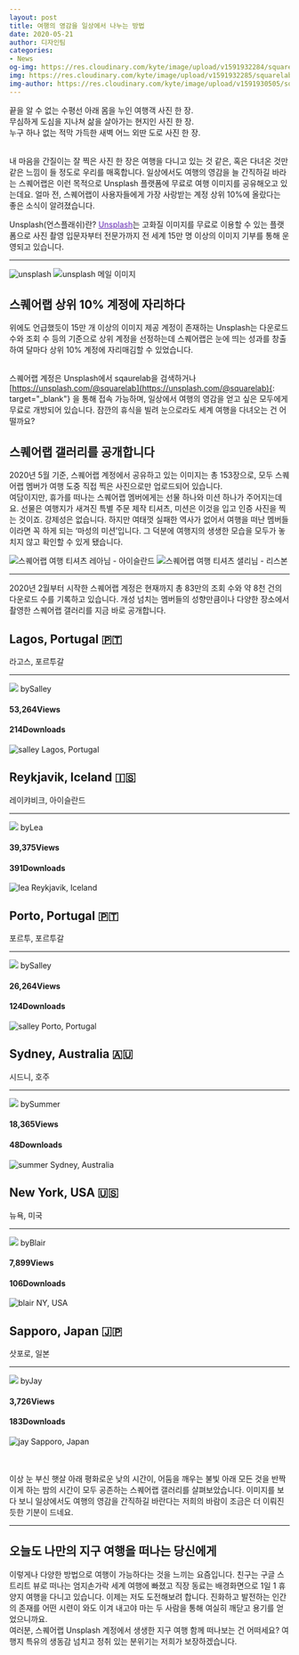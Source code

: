 ```yaml
---
layout: post
title: 여행의 영감을 일상에서 나누는 방법
date: 2020-05-21
author: 디자인팀
categories: 
- News
og-img: https://res.cloudinary.com/kyte/image/upload/v1591932284/squarelab/website/post/unsplash/og_cover.jpg
img: https://res.cloudinary.com/kyte/image/upload/v1591932285/squarelab/website/post/unsplash/cover.jpg
img-author: https://res.cloudinary.com/kyte/image/upload/v1591930505/squarelab/website/post/author/team_design.jpg
---
```


끝을 알 수 없는 수평선 아래 몸을 누인 여행객 사진 한 장.<br>
무심하게 도심을 지나쳐 삶을 살아가는 현지인 사진 한 장.<br>
누구 하나 없는 적막 가득한 새벽 어느 외딴 도로 사진 한 장.<br><br>

내 마음을 간질이는 잘 찍은 사진 한 장은 여행을 다니고 있는 것 같은, 혹은 다녀온 것만 같은 느낌이 들 정도로 우리를 매혹합니다. 일상에서도 여행의 영감을 늘 간직하길 바라는 스퀘어랩은 이런 목적으로 Unsplash 플랫폼에 무료로 여행 이미지를 공유해오고 있는데요. 얼마 전, 스퀘어랩이 사용자들에게 가장 사랑받는 계정 상위 10%에 올랐다는 좋은 소식이 알려졌습니다. 

<div class="caption"><span>Unsplash(언스플래쉬)란?</span> <a href="https://unsplash.com/" target="blank" style="color:#642AB2">Unsplash</a>는 고화질 이미지를 무료로 이용할 수 있는 플랫폼으로 사진 촬영 입문자부터 전문가까지 전 세계 15만 명 이상의 이미지 기부를 통해 운영되고 있습니다.</div>

---

<div class="column-box">
    <img class="column-image" src="{{site.cloudinary}}/q_auto/v1591932284/squarelab/website/post/unsplash/unsplash-1.jpg" alt="unsplash">
    <img class="column-image border" src="{{site.cloudinary}}/q_auto/v1591932284/squarelab/website/post/unsplash/unsplash-2.jpg" alt="unsplash 메일 이미지">
</div>


## 스퀘어랩 상위 10% 계정에 자리하다
위에도 언급했듯이 15만 개 이상의 이미지 제공 계정이 존재하는 Unsplash는 다운로드 수와 조회 수 등의 기준으로 상위 계정을 선정하는데 스퀘어랩은 눈에 띄는 성과를 창출하여 달마다 상위 10% 계정에 자리매김할 수 있었습니다.<br><br>

스퀘어랩 계정은 Unsplash에서 sqaurelab을 검색하거나 [https://unsplash.com/@squarelab](https://unsplash.com/@squarelab){: target="_blank"} 을 통해 접속 가능하며, 일상에서 여행의 영감을 얻고 싶은 모두에게 무료로 개방되어 있습니다. 잠깐의 휴식을 빌려 눈으로라도 세계 여행을 다녀오는 건 어떨까요?

## 스퀘어랩 갤러리를 공개합니다
2020년 5월 기준, 스퀘어랩 계정에서 공유하고 있는 이미지는 총 153장으로, 모두 스퀘어랩 멤버가 여행 도중 직접 찍은 사진으로만 업로드되어 있습니다. <br>
여담이지만, 휴가를 떠나는 스퀘어랩 멤버에게는 선물 하나와 미션 하나가 주어지는데요. 선물은 여행지가 새겨진 특별 주문 제작 티셔츠, 미션은 이것을 입고 인증 사진을 찍는 것이죠. 강제성은 없습니다. 하지만 여태껏 실패한 역사가 없어서 여행을 떠난 멤버들이라면 꼭 하게 되는 ‘마성의 미션’입니다. 그 덕분에 여행지의 생생한 모습을 모두가 놓치지 않고 확인할 수 있게 됐습니다.

<div class="column-box">
    <img class="column-image" src="{{site.cloudinary}}/q_auto/v1591932284/squarelab/website/post/unsplash/unsplash-3.jpg" alt="스퀘어랩 여행 티셔츠 레아님 - 아이슬란드">
    <img class="column-image" src="{{site.cloudinary}}/q_auto/v1591932284/squarelab/website/post/unsplash/unsplash-4.jpg" alt="스퀘어랩 여행 티셔츠 샐리님 - 리스본">
</div>

---

2020년 2월부터 시작한 스퀘어랩 계정은 현재까지 총 83만의 조회 수와 약 8천 건의 다운로드 수를 기록하고 있습니다. 개성 넘치는 멤버들의 성향만큼이나 다양한 장소에서 촬영한 스퀘어랩 갤러리를 지금 바로 공개합니다.

<div class="photos">
    <h2>Lagos, Portugal 🇵🇹</h2>
    <p>라고스, 포르투갈</p>
    <hr>
        <div class="photos-info">
            <div class="photos-author">
                <img class="img-author-2" src="{{site.cloudinary}}/q_auto/v1591930505/squarelab/website/post/author/salley.jpg"> <span>by</span>Salley
            </div>
            <h4>53,264<span>Views</span></h4><h4>214<span>Downloads</span></h4>
        </div>
    <img src="{{site.cloudinary}}/q_auto/v1591932284/squarelab/website/post/unsplash/unsplash-5.jpg" alt="salley Lagos, Portugal">
</div>
<div class="photos">
    <h2>Reykjavik, Iceland 🇮🇸</h2>
    <p>레이캬비크, 아이슬란드</p>
    <hr>
        <div class="photos-info">
            <div class="photos-author">
                <img class="img-author-2" src="{{site.cloudinary}}/q_auto/v1591930505/squarelab/website/post/author/lea.jpg"> <span>by</span>Lea
            </div>
            <h4>39,375<span>Views</span></h4><h4>391<span>Downloads</span></h4>
        </div>
    <img src="{{site.cloudinary}}/q_auto/v1591932288/squarelab/website/post/unsplash/unsplash-6.jpg" alt="lea Reykjavik, Iceland">
</div>
<div class="photos">
    <h2>Porto, Portugal 🇵🇹</h2>
    <p>포르투, 포르투갈</p>
    <hr>
        <div class="photos-info">
            <div class="photos-author">
                <img class="img-author-2" src="{{site.cloudinary}}/q_auto/v1591930505/squarelab/website/post/author/salley.jpg"> <span>by</span>Salley
            </div>
            <h4>26,264<span>Views</span></h4><h4>124<span>Downloads</span></h4>
        </div>
    <img src="{{site.cloudinary}}/q_auto/v1591932285/squarelab/website/post/unsplash/unsplash-7.jpg" alt="salley Porto, Portugal">
</div>
<div class="photos">
    <h2>Sydney, Australia 🇦🇺</h2>
    <p>시드니, 호주</p>
    <hr>
        <div class="photos-info">
            <div class="photos-author">
                <img class="img-author-2" src="{{site.cloudinary}}/q_auto/v1591930505/squarelab/website/post/author/summer.jpg"> <span>by</span>Summer
            </div>
            <h4>18,365<span>Views</span></h4><h4>48<span>Downloads</span></h4>
        </div>
    <img src="{{site.cloudinary}}/q_auto/v1591932285/squarelab/website/post/unsplash/unsplash-8.jpg" alt="summer Sydney, Australia">
</div>
<div class="photos">
    <h2>New York, USA 🇺🇸</h2>
    <p>뉴욕, 미국</p>
    <hr>
        <div class="photos-info">
            <div class="photos-author">
                <img class="img-author-2" src="{{site.cloudinary}}/q_auto/v1591930504/squarelab/website/post/author/blair.jpg"> <span>by</span>Blair
            </div>
            <h4>7,899<span>Views</span></h4><h4>106<span>Downloads</span></h4>
        </div>
    <img src="{{site.cloudinary}}/q_auto/v1591932285/squarelab/website/post/unsplash/unsplash-9.jpg" alt="blair NY, USA">
</div>
<div class="photos">
    <h2>Sapporo, Japan 🇯🇵</h2>
    <p>삿포로, 일본</p>
    <hr>
        <div class="photos-info">
            <div class="photos-author">
                <img class="img-author-2" src="{{site.cloudinary}}/q_auto/v1591930505/squarelab/website/post/author/jay.jpg"> <span>by</span>Jay
            </div>
            <h4>3,726<span>Views</span></h4><h4>183<span>Downloads</span></h4>
        </div>
    <img src="{{site.cloudinary}}/q_auto/v1591932285/squarelab/website/post/unsplash/unsplash-10.jpg" alt="jay Sapporo, Japan">
</div>

<br><br>
이상 눈 부신 햇살 아래 평화로운 낮의 시간이, 어둠을 깨우는 불빛 아래 모든 것을 반짝이게 하는 밤의 시간이 모두 공존하는 스퀘어랩 갤러리를 살펴보았습니다. 이미지를 보다 보니 일상에서도 여행의 영감을 간직하길 바란다는 저희의 바람이 조금은 더 이뤄진 듯한 기분이 드네요.

---

## 오늘도 나만의 지구 여행을 떠나는 당신에게

이렇게나 다양한 방법으로 여행이 가능하다는 것을 느끼는 요즘입니다. 친구는 구글 스트리트 뷰로 떠나는 엄지손가락 세계 여행에 빠졌고 직장 동료는 배경화면으로 1일 1 휴양지 여행을 다니고 있습니다. 이제는 저도 도전해보려 합니다. 진화하고 발전하는 인간의 존재를 어떤 시련이 와도 이겨 내고야 마는 두 사람을 통해 여실히 깨닫고 용기를 얻었으니까요.<br>
여러분, 스퀘어랩 Unsplash 계정에서 생생한 지구 여행 함께 떠나보는 건 어떠세요? 여행지 특유의 생동감 넘치고 정취 있는 분위기는 저희가 보장하겠습니다. 